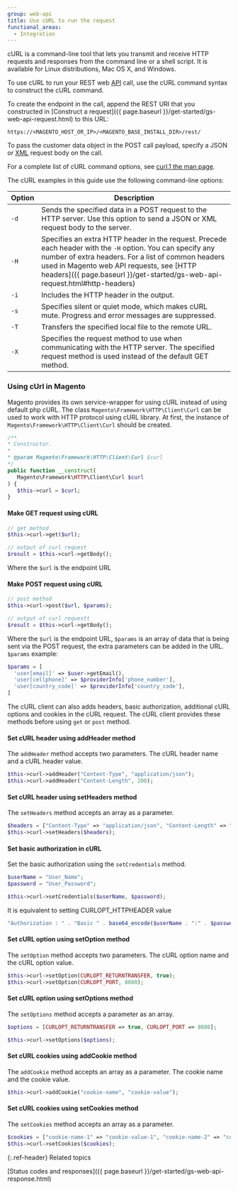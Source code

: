 ```yaml
---
group: web-api
title: Use cURL to run the request
functional_areas:
  - Integration
---
```


cURL is a command-line tool that lets you transmit and receive HTTP requests and responses from the command line or a shell script. It is available for Linux distributions, Mac OS X, and Windows.

To use cURL to run your REST web [API](https://glossary.magento.com/api) call, use the cURL command syntax to construct the cURL command.

To create the endpoint in the call, append the REST URI that you constructed in [Construct a request]({{ page.baseurl }}/get-started/gs-web-api-request.html) to this URL:

`https://<MAGENTO_HOST_OR_IP>/<MAGENTO_BASE_INSTALL_DIR>/rest/`

To pass the customer data object in the POST call payload, specify a JSON or [XML](https://glossary.magento.com/xml) request body on the call.

For a complete list of cURL command options, see [curl.1 the man page](http://curl.haxx.se/docs/manpage.html).

The cURL examples in this guide use the following command-line options:

Option | Description
--- | ---
`-d` | Sends the specified data in a POST request to the HTTP server. Use this option to send a JSON or XML request body to the server.
`-H` | Specifies an extra HTTP header in the request. Precede each header with the `-H` option. You can specify any number of extra headers. For a list of common headers used in Magento web API requests, see [HTTP headers]({{ page.baseurl }}/get-started/gs-web-api-request.html#http-headers)
`-i` | Includes the HTTP header in the output.
`-s` | Specifies silent or quiet mode, which makes cURL mute. Progress and error messages are suppressed.
`-T` | Transfers the specified local file to the remote URL.
`-X` | Specifies the request method to use when communicating with the HTTP server. The specified request method is used instead of the default GET method.

### Using cUrl in Magento

Magento provides its own service-wrapper for using cURL instead of using default php cURL. The class ``Magento\Framework\HTTP\Client\Curl`` can be used to work with HTTP protocol using cURL library.
At first, the instance of ``Magento\Framework\HTTP\Client\Curl`` should be created.

```php
/**
* Constructor.
*
* @param Magento\Framework\HTTP\Client\Curl $curl
*/
public function __construct(
   Magento\Framework\HTTP\Client\Curl $curl
) {
   $this->curl = $curl;
}
```
#### Make GET request using cURL

```php
// get method
$this->curl->get($url);

// output of curl request
$result = $this->curl->getBody();
```

Where the ``$url`` is the endpoint URL

#### Make POST request using cURL

```php
// post method
$this->curl->post($url, $params);

// output of curl requestt
$result = $this->curl->getBody();
```

Where the ``$url`` is the endpoint URL, ``$params`` is an array of data that is being sent via the POST request, the extra parameters can be added in the URL.
``$params`` example:

```php
$params = [
  'user[email]' => $user->getEmail(),
  'user[cellphone]' => $providerInfo['phone_number'],
  'user[country_code]' => $providerInfo['country_code'],
]
```

The cURL client can also adds headers, basic authorization, additional cURL options and cookies in the cURL request. The cURL client provides these methods before using ``get`` or ``post`` method.

#### Set cURL header using addHeader method

The ``addHeader`` method accepts two parameters. The cURL header name and a cURL header value.

```php
$this->curl->addHeader("Content-Type", "application/json");
$this->curl->addHeader("Content-Length", 200);
```

#### Set cURL header using setHeaders method

The ``setHeaders`` method accepts an array as a parameter.

```php
$headers = ["Content-Type" => "application/json", "Content-Length" => "200"];
$this->curl->setHeaders($headers);
```

#### Set basic authorization in cURL
Set the basic authorization using the ``setCredentials`` method.

```php
$userName = "User_Name";
$password = "User_Password";

$this->curl->setCredentials($userName, $password);
```

It is equivalent to setting CURLOPT_HTTPHEADER value

```php
"Authorization : " . "Basic " . base64_encode($userName . ":" . $password)
```

#### Set cURL option using setOption method

The ``setOption`` method accepts two parameters. The cURL option name and the cURL option value.

```php
$this->curl->setOption(CURLOPT_RETURNTRANSFER, true);
$this->curl->setOption(CURLOPT_PORT, 8080);
```

#### Set cURL option using setOptions method

The ``setOptions`` method accepts a parameter as an array.

```php
$options = [CURLOPT_RETURNTRANSFER => true, CURLOPT_PORT => 8080];

$this->curl->setOptions($options);
```

#### Set cURL cookies using addCookie method

The ``addCookie`` method accepts an array as a parameter. The cookie name and the cookie value.

```php
$this->curl->addCookie("cookie-name", "cookie-value");
```

#### Set cURL cookies using setCookies method

The ``setCookies`` method accepts an array as a parameter.

```php
$cookies = ["cookie-name-1" => "cookie-value-1", "cookie-name-2" => "cookie-value-2"];
$this->curl->setCookies($cookies);
```

{:.ref-header}
Related topics

[Status codes and responses]({{ page.baseurl }}/get-started/gs-web-api-response.html)
